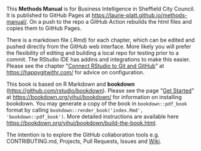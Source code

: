 This **Methods Manual** is for Business Intelligence in Sheffield City Council. It is published to GitHub Pages at https://laurie-platt.github.io/methods-manual/. On a push to the repo a GitHub Action rebuilds the html files and copies them to GitHub Pages.

There is a markdown file (.Rmd) for each chapter, which can be edited and pushed directly from the GitHub web interface. More likely you will prefer the flexibility of editing and building a local repo for testing prior to a commit. The RStudio IDE has addins and integrations to make this easier. Please see the chapter "[Connect RStudio to Git and GitHub](https://happygitwithr.com/rstudio-git-github.html)" at https://happygitwithr.com/ for advice on configuration.

This book is based on R Markdown and **bookdown** (https://github.com/rstudio/bookdown). Please see the page "[Get Started](https://bookdown.org/yihui/bookdown/get-started.html)" at https://bookdown.org/yihui/bookdown/ for information on installing bookdown. You may generate a copy of the book in `bookdown::pdf_book` format by calling `bookdown::render_book('index.Rmd', 'bookdown::pdf_book')`. More detailed instructions are available here https://bookdown.org/yihui/bookdown/build-the-book.html.

The intention is to explore the GitHub collaboration tools e.g. CONTRIBUTING.md, Projects, Pull Requests, Issues and [Wiki](https://github.com/laurie-platt/methods-manual/wiki). 
